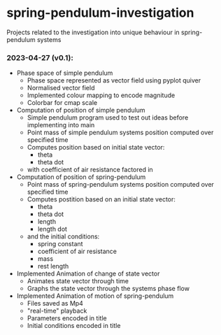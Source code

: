 # spring-pendulum-investigation
Projects related to the investigation into unique behaviour in spring-pendulum systems

### 2023-04-27 (v0.1):
- Phase space of simple pendulum
	- Phase space represented as vector field using pyplot quiver
	- Normalised vector field
	- Implemented colour mapping to encode magnitude
	- Colorbar for cmap scale
- Computation of position of simple pendulum
	- Simple pendulum program used to test out ideas before implementing into main
	- Point mass of simple pendulum systems position computed over specified time
	- Computes position based on initial state vector:
		- theta
		- theta dot
	- with coefficient of air resistance factored in
- Computation of position of spring-pendulum
	- Point mass of spring-pendulum systems position computed over specified time
	- Computes postition based on an initial state vector:
		- theta 
		- theta dot
		- length
		- length dot
	- and the initial conditions:
		- spring constant
		- coefficient of air resistance
		- mass
		- rest length
- Implemented Animation of change of state vector
	- Animates state vector through time
	- Graphs the state vector through the systems phase flow
- Implemented Animation of motion of spring-pendulum
	- Files saved as Mp4
	- "real-time" playback
	- Parameters encoded in title
	- Initial conditions encoded in title

	
